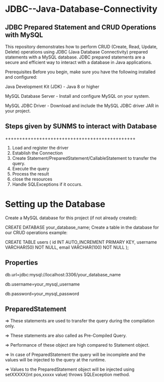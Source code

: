 # JDBC--Java-Database-Connectivity

## JDBC Prepared Statement and CRUD Operations with MySQL
This repository demonstrates how to perform CRUD (Create, Read, Update, Delete) operations using JDBC (Java Database Connectivity) prepared statements with a MySQL database. JDBC prepared statements are a secure and efficient way to interact with a database in Java applications.

Prerequisites
Before you begin, make sure you have the following installed and configured:

Java Development Kit (JDK) - Java 8 or higher

MySQL Database Server - Install and configure MySQL on your system.

MySQL JDBC Driver - Download and include the MySQL JDBC driver JAR in your project.

## Steps given by SUNMS to interact with Database
++++++++++++++++++++++++++++++++++++++++++++++
1. Load and register the driver
2. Establish the Connection
3. Create Statement/PreparedStatement/CallableStatement to transfer the query.
4. Execute the query
5. Process the result
6. close the resources
7. Handle SQLExceptions if it occurs.
   
# Setting up the Database
Create a MySQL database for this project (if not already created):

CREATE DATABASE your_database_name;
Create a table in the database for our CRUD operations example:

CREATE TABLE users (
    id INT AUTO_INCREMENT PRIMARY KEY,
    username VARCHAR(50) NOT NULL,
    email VARCHAR(100) NOT NULL
);

## Properties
db.url=jdbc:mysql://localhost:3306/your_database_name

db.username=your_mysql_username

db.password=your_mysql_password

## PreparedStatement
=> These statements are used to transfer the query during the compilation only.

=> These statements are also called as Pre-Compiled Query.

=> Performance of these object are high compared to Statement object.

=> In case of PreparedStatement the query will be incomplete and the values will
be injected to the query at the runtime.

=> Values to the PreparedStatement object will be injected using setXXXXX(int
pos,xxxxx value) throws SQLException method.
